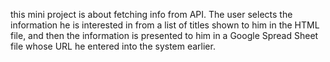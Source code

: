 this mini project is about fetching info from API. 
The user selects the information he is interested in 
from a list of titles shown to him in the HTML file,
and then the information is presented to him in a 
Google Spread Sheet file whose URL he entered into the system earlier.
